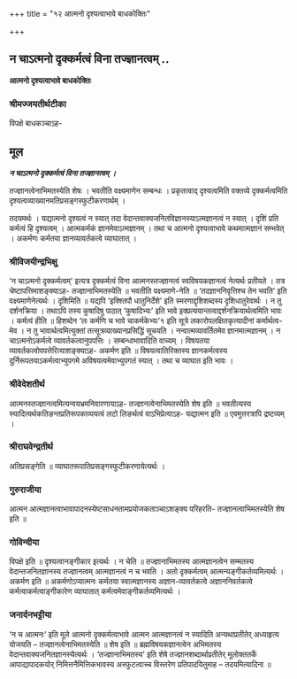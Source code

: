 +++
title = "१२ आत्मनो दृश्यत्वाभावे बाधकोक्तिः"

+++


## न चाऽत्मनो दृक्कर्मत्वं विना तज्ज्ञानत्वम् ..

**आत्मनो दृश्यत्वाभावे बाधकोक्तिः**

### **श्रीमज्जयतीर्थटीका**

विपक्षे बाधकञ्चाऽह-

## **मूल**

***न चाऽत्मनो दृक्कर्मत्वं विना तज्ज्ञानत्वम् ।***

तज्ज्ञानत्वेनाभिमतस्येति शेषः । भवतीति वक्ष्यमाणेन सम्बन्धः । प्रकृतत्वाद् दृश्यत्वमिति वक्तव्ये दृक्कर्मत्वमिति दृश्यत्वव्याख्यानमतिप्रसङ्गस्फुटीकरणार्थम् ।

तदयमर्थः । यद्यात्मनो दृश्यत्वं न स्यात् तदा वेदान्तवाक्यजनितविज्ञानस्याऽत्मज्ञानत्वं न स्यात् । दृशिं प्रति कर्मत्वं हि दृश्यत्वम् । आत्मकर्मकं ज्ञानमेवाऽत्मज्ञानम् । तथा च आत्मनो दृश्यत्वाभावे कथमात्मज्ञानं सम्भवेत् । अकर्मणः कर्मतया ज्ञानव्यावर्तकत्वे व्याघातात् ।

### **श्रीविजयीन्द्रभिक्षु**

‘न चाऽत्मनो दृक्कर्मत्वम्’ इत्यत्र दृक्कर्मत्वं विना आत्मनस्तज्ज्ञानत्वं स्वविषयकज्ञानत्वं नेत्यर्थः प्रतीयते । तत्र चेष्टापत्तिमाशङ्क्याऽह- तज्ज्ञानाभिमतस्येति ॥ भवतीति वक्ष्यमाणे-नेति ॥ ‘तदज्ञाननिवृत्तिश्च तेन भवति’ इति वक्ष्यमाणेनेत्यर्थः । दृशिमिति ॥ यद्यपि ‘इक्श्तिपौ धातुनिर्देशे’ इति स्मरणाद्दृशिशब्दस्य दृशिधातुरेवार्थः । न तु दर्शनक्रिया । तथाऽपि तस्य कुषादिषु पाठात् ‘कुषादिभ्यः’ इति भावे इक्प्रत्ययान्तत्वाद्दर्शनक्रियार्थत्वमिति भावः । कर्मत्वं हीति ॥ हिशब्देन ‘लः कर्मणि च भावे चाकर्मकेभ्यः’१ इति सूत्रे लकारोपलक्षितकृत्यादीनां कर्मार्थत्व-मेव । न तु भावार्थत्वमित्युक्तां तत्सूत्रव्याख्यानप्रसिद्धिं सूचयति । नन्वात्मव्यावर्तितमेव ज्ञानमात्मज्ञानम् । न चाऽत्मनोऽकर्मत्वे व्यावर्तकत्वानुपपत्तिः । सम्बन्धाभावादिति वाच्यम् । विषयतया व्यावर्तकत्वोपपत्तेरित्याशङ्क्याऽह- अकर्मण इति ॥ विषयत्वातिरिक्तस्य ज्ञानकर्मत्वस्य दुर्निरूपतयाऽकर्मत्वाभ्युपगमे अविषयत्वमेवाभ्युपगतं स्यात् । तथा च व्याघात इति भावः ।

### **श्रीवेदेशतीर्थ**

आत्मनस्तज्ज्ञानत्वमित्यन्वयभ्रमनिवारणायाऽह- तज्ज्ञानत्वेनाभिमतस्येति शेष इति ॥ भवतीत्यस्य स्यादित्यर्थकतिङन्तप्रतिरूपकाव्ययत्वं लटो लिङर्थत्वं वाऽभिप्रेत्याऽह- यद्यात्मन इति ॥ एवमुत्तरत्रापि द्रष्टव्यम् ।

### **श्रीराघवेन्द्रतीर्थ**

अतिप्रसङ्गेति ॥ व्याघातरूपातिप्रसङ्गस्फुटीकरणायेत्यर्थः ।

### **गुरुराजीया**

आत्मन आत्मज्ञानत्वाभावापादनस्येष्टसाधनतामप्रयोजकताञ्चाऽशङ्क्य परिहरति- तज्ज्ञानत्वाभिमतस्येति शेष इति ॥

### **गोविन्दीया**

विपक्षे इति ॥ दृश्यत्वानङ्गीकार इत्यर्थः । न चेति ॥ तज्ज्ञानाभिमतस्य आत्मज्ञानत्वेन सम्मतस्य वेदान्तजनितज्ञानस्य तज्ज्ञानत्वम् आत्मज्ञानत्वं न च भवति । अतो दृक्कर्मत्वम् आत्मन्यङ्गीकर्तव्यमित्यर्थः । अकर्मण इति ॥ अकर्मणोऽप्यात्मनः कर्मतया स्वात्मज्ञानस्य अज्ञान-व्यावर्तकत्वे अज्ञाननिवर्तकत्वे कर्मत्वाकर्मत्वाङ्गीकारेण व्याघातात् कर्मत्वमेवाङ्गीकर्तव्यमित्यर्थः ।

### **जनार्दनभट्टीया**

‘न च आत्मनः’ इति मूले आत्मनो दृक्कर्मत्वाभावे आत्मन आत्मज्ञानत्वं न स्यादिति अन्यथाप्रतीतेर् अध्याहृत्य योजयति – तज्ज्ञानत्वेनाभिमतस्येति ॥ शेष इति ॥ ब्रह्मविषयकज्ञानत्वेन अभिमतस्य वेदान्तवाक्यजनितज्ञानस्येत्यर्थः । ‘तज्ज्ञानाभिमतस्य’ इति शेषे तज्ज्ञानशब्दार्थाप्रतीतेर् मूलोक्ततर्के आपाद्यापादकयोर् निमित्तनैमित्तिकभावस्य अस्फुटत्वाच्च विस्तरेण प्रतिपादयितुमाह – तदयमित्यादिना ॥

